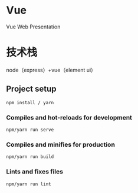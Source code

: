 # Vue
Vue Web Presentation
# 技术栈
node（express）+vue（element ui）
## Project setup

```
npm install / yarn
```

### Compiles and hot-reloads for development

```
npm/yarn run serve
```

### Compiles and minifies for production

```
npm/yarn run build
```

### Lints and fixes files

```
npm/yarn run lint
```

### 
